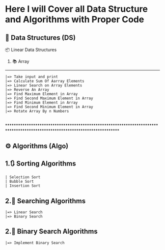 # Here I will Cover all Data Structure and Algorithms with Proper Code 

## 🧱 **Data Structures (DS)**

📦 Linear Data Structures
  
  1. 📚 Array
  ------------------
    |=> Take input and print
    |=> Calculate Sum Of Aarray Elements
    |=> Linear Search on Array Elements
    |=> Reverse An Array
    |=> Find Maximum Element in Array
    |=> Find Second Maximum Element in Array
    |=> Find Minimum Element in Array
    |=> Find Second Minimum Element in Array
    |=> Rotate Array By n Numbers
   

<br>****************************************************************************************************************************<br>

## ⚙️ **Algorithms (Algo)**

  1.🔃 Sorting Algorithms
  ------------------
    | Selection Sort
    | Bubble Sort
    | Insertion Sort
  
  2.🔎 Searching Algorithms
  -------------------------
    |=> Linear Search
    |=> Binary Search
  
   2.🔎 Binary Search Algorithms
  -------------------------
    |=> Implement Binary Search
    

  
